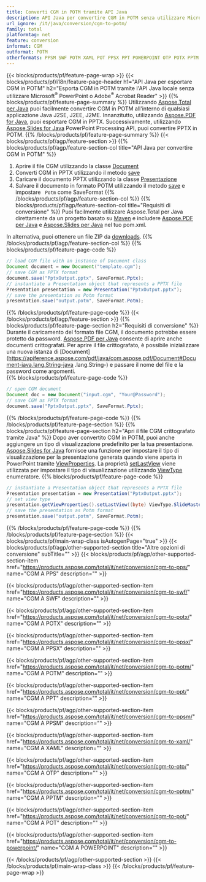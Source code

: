 ```yaml
---
title: Converti CGM in POTM tramite API Java
description: API Java per convertire CGM in POTM senza utilizzare Microsoft Word
url_ignore: /it/java/conversion/cgm-to-potm/
family: total
platformtag: net
feature: conversion
informat: CGM
outformat: POTM
otherformats: PPSM SWF POTM XAML POT PPSX PPT POWERPOINT OTP POTX PPTM PPS
---
```

{{< blocks/products/pf/feature-page-wrap >}}
{{< blocks/products/pf/i18n/feature-page-header h1="API Java per esportare CGM in POTM" h2="Esporta CGM in POTM tramite l'API Java locale senza utilizzare Microsoft<sup>&reg;</sup> PowerPoint o Adobe<sup>&reg;</sup> Acrobat Reader" >}}
{{% blocks/products/pf/feature-page-summary %}}
Utilizzando [Aspose.Total per Java](https://products.aspose.com/total/java/) puoi facilmente convertire CGM in POTM all'interno di qualsiasi applicazione Java J2SE, J2EE, J2ME. Innanzitutto, utilizzando [Aspose.PDF for Java](https://products.aspose.com/pdf/java/), puoi esportare CGM in PPTX. Successivamente, utilizzando [Aspose.Slides for Java](https://products.aspose.com/slides/java/) PowerPoint Processing API, puoi convertire PPTX in POTM.
{{% /blocks/products/pf/feature-page-summary  %}}
{{< blocks/products/pf/agp/feature-section >}}
{{% blocks/products/pf/agp/feature-section-col title="API Java per convertire CGM in POTM" %}}
1. Aprire il file CGM utilizzando la classe [Document](https://apiference.aspose.com/pdf/java/com.aspose.pdf/Document)
2. Converti CGM in PPTX utilizzando il metodo [save](https://apiference.aspose.com/pdf/java/com.aspose.pdf/Document#save-java.lang.String-int-)
3. Caricare il documento PPTX utilizzando la classe [Presentazione](https://apiference.aspose.com/slides/java/com.aspose.slides/Presentation)
4. Salvare il documento in formato POTM utilizzando il metodo [save](https://apiference.aspose.com/slides/java/com.aspose.slides/Presentation#save-java.lang.String-int-) e impostare ` Potm` come SaveFormat
{{% /blocks/products/pf/agp/feature-section-col %}}
{{% blocks/products/pf/agp/feature-section-col title="Requisiti di conversione" %}}
Puoi facilmente utilizzare Aspose.Total per Java direttamente da un progetto basato su [Maven](https://releases.aspose.com/total/java/) e includere [Aspose.PDF per Java](https://docs.aspose.com/pdf/java/installation/) e [Aspose.Slides per Java](https://docs.aspose.com/slides/java/installation/) nel tuo pom.xml.

In alternativa, puoi ottenere un file ZIP da [downloads](https://releases.aspose.com/total/java).
{{% /blocks/products/pf/agp/feature-section-col %}}
{{% blocks/products/pf/feature-page-code %}}

```java
// load CGM file with an instance of Document class
Document document = new Document("template.cgm");
// save CGM as PPTX format 
document.save("PptxOutput.pptx", SaveFormat.Pptx); 
// instantiate a Presentation object that represents a PPTX file
Presentation presentation = new Presentation("PptxOutput.pptx");
// save the presentation as Potm format
presentation.save("output.potm", SaveFormat.Potm);   
```

{{% /blocks/products/pf/feature-page-code %}}
{{< /blocks/products/pf/agp/feature-section >}}
{{% blocks/products/pf/feature-page-section  h2="Requisiti di conversione" %}}
Durante il caricamento del formato file CGM, il documento potrebbe essere protetto da password. [Aspose.PDF per Java](https://products.aspose.com/pdf/java/) consente di aprire anche documenti crittografati. Per aprire il file crittografato, è possibile inizializzare una nuova istanza di [Document](https://apiference.aspose.com/pdf/java/com.aspose.pdf/Document#Document-java.lang.String-java .lang.String-) e passare il nome del file e la password come argomenti.  
{{% blocks/products/pf/feature-page-code %}}

```java
// open CGM document
Document doc = new Document("input.cgm", "Your@Password");
// save CGM as PPTX format 
document.save("PptxOutput.pptx", SaveFormat.Pptx); 

```

{{% /blocks/products/pf/feature-page-code  %}}
{{% /blocks/products/pf/feature-page-section %}}
{{% blocks/products/pf/feature-page-section  h2="Apri il file CGM crittografato tramite Java" %}}
Dopo aver convertito CGM in POTM, puoi anche aggiungere un tipo di visualizzazione predefinito per la tua presentazione. [Aspose.Slides for Java](https://products.aspose.com/slides/java/) fornisce una funzione per impostare il tipo di visualizzazione per la presentazione generata quando viene aperta in PowerPoint tramite [ViewProperties](https://apiference.aspose.com/slides/java/com.aspose.slides/ViewProperties). La proprietà [setLastView](https://apiference.aspose.com/slides/java/com.aspose.slides/ViewProperties#setLastView-int-) viene utilizzata per impostare il tipo di visualizzazione utilizzando [ViewType](https://reference.aspose.com/slides/java/com.aspose.slides/ViewType) enumeratore. 
{{% blocks/products/pf/feature-page-code %}}

```java
// instantiate a Presentation object that represents a PPTX file
Presentation presentation = new Presentation("PptxOutput.pptx");
// set view type
presentation.getViewProperties().setLastView((byte) ViewType.SlideMasterView);
// save the presentation as Potm format
presentation.save("output.potm", SaveFormat.Potm);    
```

{{% /blocks/products/pf/feature-page-code  %}}
{{% /blocks/products/pf/feature-page-section %}}
{{< blocks/products/pf/main-wrap-class isAutogenPage="true" >}}
{{< blocks/products/pf/agp/other-supported-section title="Altre opzioni di conversione" subTitle="" >}}
{{< blocks/products/pf/agp/other-supported-section-item href="https://products.aspose.com/total/it/net/conversion/cgm-to-pps/" name="CGM A PPS" description="" >}}

{{< blocks/products/pf/agp/other-supported-section-item href="https://products.aspose.com/total/it/net/conversion/cgm-to-swf/" name="CGM A SWF" description="" >}}

{{< blocks/products/pf/agp/other-supported-section-item href="https://products.aspose.com/total/it/net/conversion/cgm-to-potx/" name="CGM A POTX" description="" >}}

{{< blocks/products/pf/agp/other-supported-section-item href="https://products.aspose.com/total/it/net/conversion/cgm-to-ppsx/" name="CGM A PPSX" description="" >}}

{{< blocks/products/pf/agp/other-supported-section-item href="https://products.aspose.com/total/it/net/conversion/cgm-to-potm/" name="CGM A POTM" description="" >}}

{{< blocks/products/pf/agp/other-supported-section-item href="https://products.aspose.com/total/it/net/conversion/cgm-to-ppt/" name="CGM A PPT" description="" >}}

{{< blocks/products/pf/agp/other-supported-section-item href="https://products.aspose.com/total/it/net/conversion/cgm-to-ppsm/" name="CGM A PPSM" description="" >}}

{{< blocks/products/pf/agp/other-supported-section-item href="https://products.aspose.com/total/it/net/conversion/cgm-to-xaml/" name="CGM A XAML" description="" >}}

{{< blocks/products/pf/agp/other-supported-section-item href="https://products.aspose.com/total/it/net/conversion/cgm-to-otp/" name="CGM A OTP" description="" >}}

{{< blocks/products/pf/agp/other-supported-section-item href="https://products.aspose.com/total/it/net/conversion/cgm-to-pptm/" name="CGM A PPTM" description="" >}}

{{< blocks/products/pf/agp/other-supported-section-item href="https://products.aspose.com/total/it/net/conversion/cgm-to-pot/" name="CGM A POT" description="" >}}

{{< blocks/products/pf/agp/other-supported-section-item href="https://products.aspose.com/total/it/net/conversion/cgm-to-powerpoint/" name="CGM A POWERPOINT" description="" >}}


{{< /blocks/products/pf/agp/other-supported-section >}}
{{< /blocks/products/pf/main-wrap-class >}}
{{< /blocks/products/pf/feature-page-wrap >}}